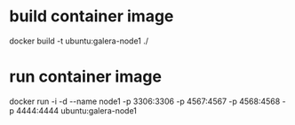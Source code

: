 
# build container image
docker build -t ubuntu:galera-node1 ./    

# run container image
docker run -i -d --name node1 -p 3306:3306 -p 4567:4567 -p 4568:4568 -p 4444:4444 ubuntu:galera-node1


